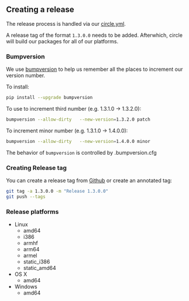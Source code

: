 ## Creating a release
The release process is handled via our [circle.yml](https://github.com/blastbao/influxdb/chronograf/blob/master/circle.yml).

A release tag of the format `1.3.0.0` needs to be added.  Afterwhich, circle
will build our packages for all of our platforms.

### Bumpversion
We use [bumpversion](https://github.com/peritus/bumpversion) to help us
remember all the places to increment our version number.

To install:

```sh
pip install --upgrade bumpversion
```

To use to increment third number (e.g. 1.3.1.0 -> 1.3.2.0):

```sh
bumpversion --allow-dirty   --new-version=1.3.2.0 patch
```


To increment minor number (e.g. 1.3.1.0 -> 1.4.0.0):

```sh
bumpversion --allow-dirty   --new-version=1.4.0.0 minor
```

The behavior of `bumpversion` is controlled by .bumpversion.cfg

### Creating Release tag
You can create a release tag from [Github](https://github.com/blastbao/influxdb/chronograf/releases)
or create an annotated tag:

```sh
git tag -a 1.3.0.0 -m "Release 1.3.0.0"
git push --tags
```

### Release platforms
* Linux
    * amd64
    * i386
    * armhf
    * arm64
    * armel
    * static_i386
    * static_amd64
* OS X
    * amd64
* Windows
    * amd64
